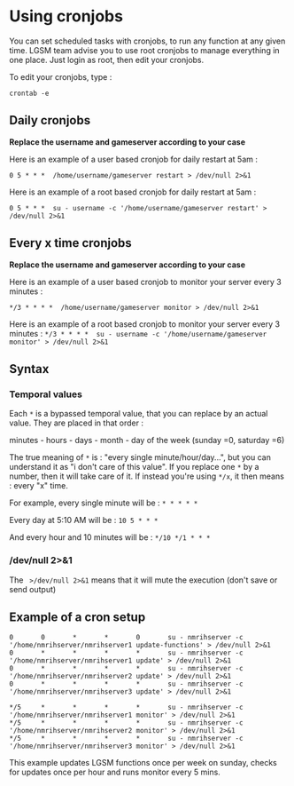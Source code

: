 # Using cronjobs
You can set scheduled tasks with cronjobs, to run any function at any given time.
LGSM team advise you to use root cronjobs to manage everything in one place. Just login as root, then edit your cronjobs. 

To edit your cronjobs, type : 

`crontab -e`


## Daily cronjobs

**Replace the username and gameserver according to your case**

Here is an example of a user based cronjob for daily restart at 5am : 

`0 5 * * *  /home/username/gameserver restart > /dev/null 2>&1`

Here is an example of a root based cronjob for daily restart at 5am : 

`0 5 * * *  su - username -c '/home/username/gameserver restart' > /dev/null 2>&1`

## Every x time cronjobs

**Replace the username and gameserver according to your case**

Here is an example of a user based cronjob to monitor your server every 3 minutes : 

`*/3 * * * *  /home/username/gameserver monitor > /dev/null 2>&1`

Here is an example of a root based cronjob to monitor your server every 3 minutes : 
`*/3 * * * *  su - username -c '/home/username/gameserver monitor' > /dev/null 2>&1`


## Syntax

### Temporal values 
Each `*` is a bypassed temporal value, that you can replace by an actual value. They are placed in that order : 

minutes - hours - days - month - day of the week (sunday =0, saturday =6)

The true meaning of `*` is : "every single minute/hour/day...", but you can understand it as "i don't care of this value". If you replace one `*` by a number, then it will take care of it. If instead you're using `*/x`, it then means : every "x" time.

For example, every single minute will be : `* * * * *`

Every day at 5:10 AM will be : `10 5 * * *`

And every hour and 10 minutes will be : `*/10 */1 * * *`

### /dev/null 2>&1
The ` >/dev/null 2>&1` means that it will mute the execution (don't save or send output)

## Example of a cron setup
````
0       0       *       *       0       su - nmrihserver -c '/home/nmrihserver/nmrihserver1 update-functions' > /dev/null 2>&1
0       *       *       *       *       su - nmrihserver -c '/home/nmrihserver/nmrihserver1 update' > /dev/null 2>&1
0       *       *       *       *       su - nmrihserver -c '/home/nmrihserver/nmrihserver2 update' > /dev/null 2>&1
0       *       *       *       *       su - nmrihserver -c '/home/nmrihserver/nmrihserver3 update' > /dev/null 2>&1

*/5     *       *       *       *       su - nmrihserver -c '/home/nmrihserver/nmrihserver1 monitor' > /dev/null 2>&1
*/5     *       *       *       *       su - nmrihserver -c '/home/nmrihserver/nmrihserver2 monitor' > /dev/null 2>&1
*/5     *       *       *       *       su - nmrihserver -c '/home/nmrihserver/nmrihserver3 monitor' > /dev/null 2>&1
````

This example updates LGSM functions once per week on sunday, checks for updates once per hour and runs monitor every 5 mins.